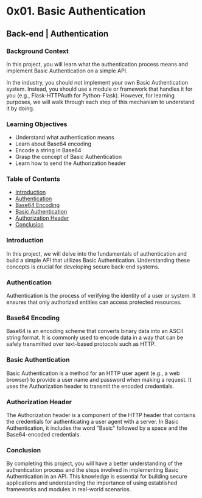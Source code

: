 # 0x01. Basic Authentication

## Back-end | Authentication

### Background Context
In this project, you will learn what the authentication process means and implement Basic Authentication on a simple API.

In the industry, you should not implement your own Basic Authentication system. Instead, you should use a module or framework that handles it for you (e.g., Flask-HTTPAuth for Python-Flask). However, for learning purposes, we will walk through each step of this mechanism to understand it by doing.

### Learning Objectives
- Understand what authentication means
- Learn about Base64 encoding
- Encode a string in Base64
- Grasp the concept of Basic Authentication
- Learn how to send the Authorization header

### Table of Contents
- [Introduction](#introduction)
- [Authentication](#authentication)
- [Base64 Encoding](#base64-encoding)
- [Basic Authentication](#basic-authentication)
- [Authorization Header](#authorization-header)
- [Conclusion](#conclusion)

### Introduction
In this project, we will delve into the fundamentals of authentication and build a simple API that utilizes Basic Authentication. Understanding these concepts is crucial for developing secure back-end systems.

### Authentication
Authentication is the process of verifying the identity of a user or system. It ensures that only authorized entities can access protected resources.

### Base64 Encoding
Base64 is an encoding scheme that converts binary data into an ASCII string format. It is commonly used to encode data in a way that can be safely transmitted over text-based protocols such as HTTP.

### Basic Authentication
Basic Authentication is a method for an HTTP user agent (e.g., a web browser) to provide a user name and password when making a request. It uses the Authorization header to transmit the encoded credentials.

### Authorization Header
The Authorization header is a component of the HTTP header that contains the credentials for authenticating a user agent with a server. In Basic Authentication, it includes the word "Basic" followed by a space and the Base64-encoded credentials.

### Conclusion
By completing this project, you will have a better understanding of the authentication process and the steps involved in implementing Basic Authentication in an API. This knowledge is essential for building secure applications and understanding the importance of using established frameworks and modules in real-world scenarios.
